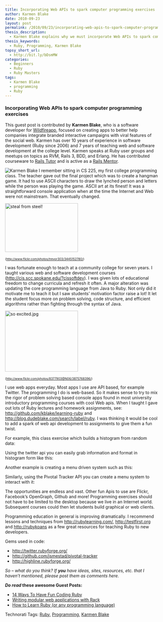 ```yaml
---
title: Incorporating Web APIs to spark computer programming exercises
author: Karmen Blake
date: 2010-09-23
layout: post
permalink: /2010/09/23/incorporating-web-apis-to-spark-computer-programming-exercises/
thesis_description:
  - Karmen Blake explains why we must incorporate Web APIs to spark computer programming exercises. A guest blog post on RubyLearning.
thesis_keywords:
  - Ruby, Programming, Karmen Blake
topsy_short_url:
  - http://bit.ly/bDsmMW
categories:
  - Beginners
  - Ruby
  - Ruby Masters
tags:
  - Karmen Blake
  - programming
  - Ruby
---
```

<div>
  <h3>
    Incorporating Web APIs to spark computer programming exercises
  </h3>
  
  <p class="update">
    This guest post is contributed by <b>Karmen Blake</b>, who is a software developer for <a href="http://wildfireapp.com/">Wildfireapp</a>, focused on creating apps to better help companies integrate branded interactive campaigns with viral features of the social web. Karmen has over 10 years of experience in software development (Ruby since 2006) and 7 years of teaching web and software development at the college level. Karmen speaks at Ruby user groups and meetups on topics as RVM, Rails 3, BDD, and Erlang. He has contributed courseware to <a href="http://railstutor.org/">Rails Tutor</a> and is active as a <a href="http://www.railsmentors.org/users/17">Rails Mentor</a>.
  </p>
  
  <p class="block">
    <img class="alignright" src="http://rubylearning.com/images/karmen.jpg" title="Karmen Blake" alt="Karmen Blake" /> I remember sitting in CS 225, my first college programming class. The teacher gave out the final project which was to create a hangman game. It had to use ASCII characters to draw the lynched person and letters while the person was playing the game. ASCII art at its finest! It was a straightforward console application when at the time the Internet and Web were not mainstream. That eventually changed.
  </p>
  
  <p>
    <a href="http://www.flickr.com/photos/trevor303/3445152780/" title="steal from steel! by tdub303, on Flickr"><img alt="steal from steel!" height="160" src="http://farm4.static.flickr.com/3363/3445152780_53d04eeb6d_m.jpg" width="240" /></a><br /> <br /> <span style="font-size: x-small;">(<a href="http://www.flickr.com/photos/trevor303/3445152780/">http://www.flickr.com/photos/trevor303/3445152780/</a>)</span>
  </p>
  
  <p>
    I was fortunate enough to teach at a community college for seven years. I taught various web and software development courses (<a href="http://cis.scc.spokane.edu/?cissoftdev">http://cis.scc.spokane.edu/?cissoftdev</a>). I was given lots of educational freedom to change curricula and refresh it often. A major alteration was updating the core programming language from Java to Ruby. Not only did it motivate me to teach it but I saw students&#8217; motivation factor raise a lot! It let the student focus more on problem solving, code structure, and efficient algorithms rather than fighting through the syntax of Java.
  </p>
  
  <p>
    <a href="http://www.flickr.com/photos/8377903@N06/3875768396/" title="so excited.jpg by jeff.hillman, on Flickr"><img alt="so excited.jpg" height="200" src="http://farm3.static.flickr.com/2569/3875768396_3e27099c80_m.jpg" width="240" /></a><br /> <br /> <span style="font-size: x-small;">(<a href="http://www.flickr.com/photos/8377903@N06/3875768396/">http://www.flickr.com/photos/8377903@N06/3875768396/</a>)</span>
  </p>
  
  <p>
    I use web apps everyday. Most apps I use are API based, for example Twitter. The programming I do is web-based. So it makes sense to try to mix the rigor of problem solving based console apps found in most university introductory programming courses with cool Web apis. When I taught I gave out lots of Ruby lectures and homework assignments, see: <a href="http://github.com/kblake/learning-ruby">http://github.com/kblake/learning-ruby</a> and <a href="http://blog.dudeblake.com/search/label/ruby">http://blog.dudeblake.com/search/label/ruby</a>. I was thinking it would be cool to add a spark of web api development to assignments to give them a fun twist.
  </p>
  
  <p>
    For example, this class exercise which builds a histogram from random data:
  </p>
  
  <p>
  </p>
  
  <p>
    Using the twitter api you can easily grab information and format in histogram form like this:
  </p>
  
  <p>
  </p>
  
  <p>
    Another example is creating a menu driven system such as this:
  </p>
  
  <p>
  </p>
  
  <p>
    Similarly, using the Pivotal Tracker API you can create a menu system to interact with it:
  </p>
  
  <p>
  </p>
  
  <p>
    The opportunities are endless and vast. Other fun Apis to use are Flickr, Facebook&#8217;s OpenGraph, Github and more! Programming exercises should not have to be limited to the desktop because we live in an Internet world. Subsequent courses could then let students build graphical or web clients.
  </p>
  
  <p>
    Programming education in general is improving dramatically. I recommend lessons and techniques from <a href="http://rubylearning.com/">http://rubylearning.com/</a>, <a href="http://testfirst.org/">http://testfirst.org</a> and <a href="http://rubykoans.com/">http://rubykoans</a> as a few great resources for teaching Ruby to new developers.
  </p>
  
  <p>
    Gems used in code:
  </p>
  
  <ul>
    <li>
      <a href="http://twitter.rubyforge.org/">http://twitter.rubyforge.org/</a>
    </li>
    <li>
      <a href="http://github.com/jsmestad/pivotal-tracker">http://github.com/jsmestad/pivotal-tracker</a>
    </li>
    <li>
      <a href="http://highline.rubyforge.org/">http://highline.rubyforge.org/</a>
    </li>
  </ul>
  
  <p>
    <em>So – what do you think? If <b>you</b> have ideas, sites, resources, etc. that I haven&#8217;t mentioned, please post them as comments here.</em>
  </p>
  
  <p>
    <b><em>Do read</em> these awesome Guest Posts:</b>
  </p>
  
  <ul>
    <li>
      <a href="http://rubylearning.com/blog/2010/09/22/14-ways-to-have-fun-coding-ruby/">14 Ways To Have Fun Coding Ruby</a>
    </li>
    <li>
      <a href="http://rubylearning.com/blog/2010/09/21/writing-modular-web-applications-with-rack/">Writing modular web applications with Rack</a>
    </li>
    <li>
      <a href="http://rubylearning.com/blog/2010/09/20/how-to-learn-ruby-or-any-programming-language/">How to Learn Ruby (or any programming language)</a>
    </li>
  </ul>
</div>

Technorati Tags: <a href="http://technorati.com/tag/Ruby" rel="tag">Ruby</a>, <a href="http://technorati.com/tag/Programming" rel="tag"> Programming</a>, <a href="http://technorati.com/tag/Karmen+Blake" rel="tag"> Karmen Blake</a>
